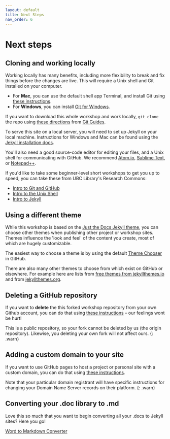 ```yaml
---
layout: default
title: Next Steps
nav_order: 6
---
```

# Next steps
## Cloning and working locally
Working locally has many benefits, including more flexibility to break and fix things before the changes are live. This will require a Unix shell and Git installed on your computer.
- For **Mac**, you can use the default shell app Terminal, and install Git using [these instructions](https://git-scm.com/book/en/v2/Getting-Started-Installing-Git).
- For **Windows**, you can install [Git for Windows](https://gitforwindows.org/).

If you want to download this whole workshop and work locally, `git clone` the repo using [these directions](https://github.com/git-guides/git-clone) from [Git Guides](https://github.com/git-guides/).

To serve this site on a local server, you will need to set up Jekyll on your local machine. Instructions for Windows and Mac can be found using the [Jekyll installation docs](https://jekyllrb.com/docs/installation/).

You'll also need a good source-code editor for editing your files, and a Unix shell for communicating with GitHub. We recommend [Atom.io](https://atom.io/), [Sublime Text](https://www.sublimetext.com/), or [Notepad++](https://notepad-plus-plus.org/downloads/).

If you'd like to take some beginner-level short workshops to get you up to speed, you can take these from UBC Library's Research Commons:
-  [Intro to Git and GitHub](https://ubc-library-rc.github.io/intro-git/)
-  [Intro to the Unix Shell](https://ubc-library-rc.github.io/intro-shell/)
-  [Intro to Jekyll](https://ubc-library-rc.github.io/intro-jekyll/)

## Using a different theme
While this workshop is based on the [Just the Docs Jekyll theme](https://pmarsceill.github.io/just-the-docs/), you can choose other themes when publishing other project or workshop sites. Themes influence the 'look and feel' of the content you create, most of which are hugely customizable.

The easiest way to choose a theme is by using the default [Theme Chooser](https://docs.github.com/en/free-pro-team@latest/github/working-with-github-pages/adding-a-theme-to-your-github-pages-site-with-the-theme-chooser) in GitHub.

There are also many other themes to choose from which exist on GitHub or elsewhere. For example here are lists from [free themes from jekyllthemes.io](https://jekyllthemes.io/free) and from [jekyllthemes.org](http://jekyllthemes.org/).

## Deleting a GitHub repository
If you want to **delete** the this forked workshop repository from your own Github account, you can do that using [these instructions](https://docs.github.com/en/free-pro-team@latest/github/administering-a-repository/deleting-a-repository) – our feelings wont be hurt!

This is a public repository, so your fork cannot be deleted by us (the origin repository). Likewise, you deleting your own fork will not affect ours.
{: .warn}

## Adding a custom domain to your site
If you want to use GitHub pages to host a project or personal site with a custom domain, you can do that using [these instructions](https://docs.github.com/en/free-pro-team@latest/github/working-with-github-pages/configuring-a-custom-domain-for-your-github-pages-site).

Note that your particular domain registrant will have specific instructions for changing your Domain Name Server records on their platform.
{: .warn}

## Converting your .doc library to .md
Love this so much that you want to begin converting all your .docs to Jekyll sites? Here you go!

[Word to Markdown Converter](https://word2md.com/)
